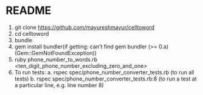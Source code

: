 # README

1. git clone https://github.com/mayureshmayur/celltoword
2. cd celltoword
3. bundle
4. gem install bundler(if getting: can't find gem bundler (>= 0.a) (Gem::GemNotFoundException))
5. ruby phone_number_to_words.rb <ten_digit_phone_number_excluding_zero_and_one>
6. To run tests:
	a. rspec spec/phone_number_converter_tests.rb (to run all tests)
	b. rspec spec/phone_number_converter_tests.rb:8 (to run a test at a particular line, e.g. line number 8)
